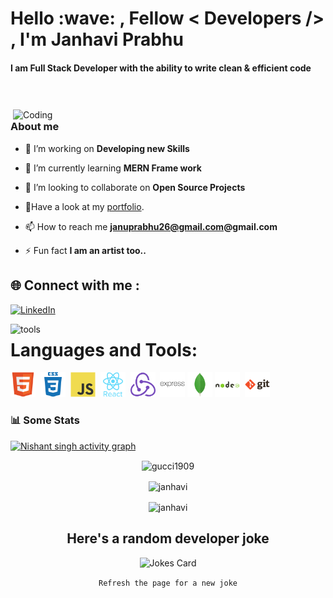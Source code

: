 <div align="left"><h1> Hello :wave: , Fellow &lt; Developers /&gt; ,  I'm  Janhavi Prabhu </h1>
<h4>I am Full Stack Developer with
the ability to write clean & efficient code</h4>
</div>
<p align="left"> <img src="https://komarev.com/ghpvc/?username=Janhaviprabhu&label=Profile%20views&color=0e75b6&style=flat" alt="" /> </p>
<div>
<p align="left"> <a href="https://twitter.com/unnati_twts><img src="https://img.shields.io/twitter/follow/unnati_twts?logo=twitter&style=for-the-badge" alt="kajukatli123" /></a> </p>

<img align="right" alt="Coding" width="500" src="https://mir-s3-cdn-cf.behance.net/project_modules/1400/2a991c104600841.5f66ba42edf6a.gif">
<h3>About me</h3>

- 🔭 I’m  working on **Developing new Skills**

- 🌱 I’m currently learning **MERN Frame work**

- 👯 I’m looking to collaborate on **Open Source Projects**

- 💬Have a look at my [portfolio](https://januprabhu.github.io/).

- 📫 How to reach me **januprabhu26@gmail.com@gmail.com**

- ⚡ Fun fact **I am an artist too..**

## 🌐 Connect with me :
[![LinkedIn](https://img.shields.io/badge/LinkedIn-%230077B5.svg?logo=linkedin&logoColor=white)](https://www.linkedin.com/in/janhaviprabhu2604/)
  <p align="left"></p>
<img align="left" width="50" alt="tools" src="https://camo.githubusercontent.com/beb64ff21c883e318e4f5db5231c2ba4175705bea1c9249e82a41ab375db4f75/68747470733a2f2f6d65646961322e67697068792e636f6d2f6d656469612f51737347456d706b79454f684243623765312f67697068792e6769663f6369643d656366303565343761306e336769316266716e74716d6f62386739616964316f796a327772336473336d67373030626c267269643d67697068792e676966" />
<h1 align="left">Languages and Tools:</h1>
  <div>
  <div>
  <img src="https://github.com/devicons/devicon/blob/master/icons/html5/html5-original.svg" title="HTML5" alt="HTML" width="40" height="40"/>&nbsp;
  <img src="https://github.com/devicons/devicon/blob/master/icons/css3/css3-plain-wordmark.svg"  title="CSS3" alt="CSS" width="40" height="40"/>&nbsp;
    <img src="https://github.com/devicons/devicon/blob/master/icons/javascript/javascript-original.svg" title="JavaScript" alt="JavaScript" width="40"             height="40"/>&nbsp;
  <img src="https://github.com/devicons/devicon/blob/master/icons/react/react-original-wordmark.svg" title="React" alt="React" width="40" height="40"/>&nbsp;
  <img src="https://github.com/devicons/devicon/blob/master/icons/redux/redux-original.svg" title="Redux" alt="Redux " width="40" height="40"/>&nbsp;
  <img src="https://raw.githubusercontent.com/devicons/devicon/1119b9f84c0290e0f0b38982099a2bd027a48bf1/icons/express/express-original-wordmark.svg" title="Express" **alt="Express" width="40" height="40"/> 
  <img src="https://raw.githubusercontent.com/devicons/devicon/1119b9f84c0290e0f0b38982099a2bd027a48bf1/icons/mongodb/mongodb-original.svg" title="Mongodb" **alt="Git" width="40" height="40"/> 
  <img src="https://github.com/devicons/devicon/blob/master/icons/nodejs/nodejs-original-wordmark.svg" title="NodeJS" alt="NodeJS" width="40" height="40"/>&nbsp;
  <img src="https://github.com/devicons/devicon/blob/master/icons/git/git-original-wordmark.svg" title="Git" **alt="Git" width="40" height="40"/> 
</div>
 <h3>📊 Some Stats</h3>
  <a href="https://github.com/nnishks/github-readme-activity-graph"><img alt="Nishant singh activity graph" src="https://activity-graph.herokuapp.com/graph?username=Janhaviprabhu&theme=react-dark&hide_border=true" /></a>
  <br/>
  <div align="center">
  <p><img width="350px" align="center" src="https://github-readme-stats.vercel.app/api/top-langs?username=Janhaviprabhu&show_icons=true&locale=en&layout=compact" alt="gucci1909" /></p>
<p><img  width="350px" align="center" src="https://github-readme-streak-stats.herokuapp.com/?user=Janhaviprabhu&" alt="janhavi" /></p>
  <p  align="center"><img  width="350px" align="center" src="https://github-readme-stats.vercel.app/api?username=Janhaviprabhu&show_icons=true&locale=en" alt="janhavi" /></p></div>
  <div align="center">
                   
  <h2>Here's a random developer joke </h2>
                   
  <img src="https://readme-jokes.vercel.app/api?theme=dark" alt="Jokes Card" />
</div>
                                                                            
<p align="center">
  <code>Refresh the page for a new joke</code>
</p>

